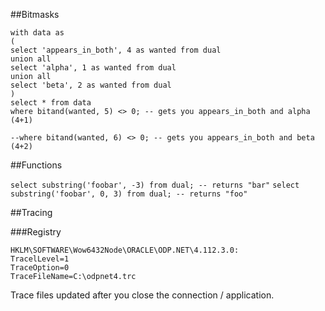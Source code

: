 ##Bitmasks

```
with data as
(
select 'appears_in_both', 4 as wanted from dual
union all
select 'alpha', 1 as wanted from dual
union all
select 'beta', 2 as wanted from dual
)
select * from data
where bitand(wanted, 5) <> 0; -- gets you appears_in_both and alpha (4+1)

--where bitand(wanted, 6) <> 0; -- gets you appears_in_both and beta (4+2)

```
##Functions

```select substring('foobar', -3) from dual; -- returns "bar"```
```select substring('foobar', 0, 3) from dual; -- returns "foo"```

##Tracing

###Registry
```
HKLM\SOFTWARE\Wow6432Node\ORACLE\ODP.NET\4.112.3.0:
TracelLevel=1
TraceOption=0
TraceFileName=C:\odpnet4.trc
```

Trace files updated after you close the connection / application.
